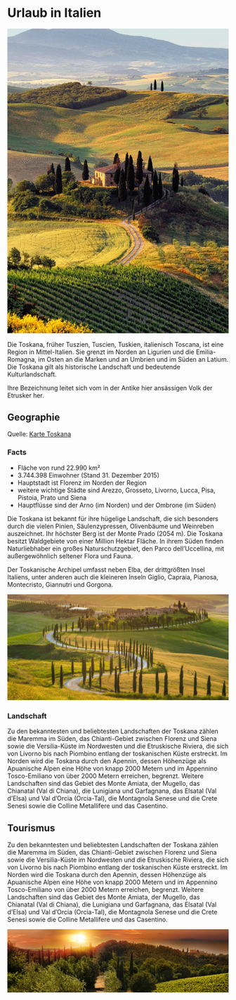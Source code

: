 # Urlaub in Italien

![Weinberge](LandToskana.jpg) 

Die Toskana, früher Tuszien, Tuscien, Tuskien, italienisch Toscana, ist eine Region in Mittel-Italien. Sie grenzt im Norden an Ligurien und die Emilia-Romagna, im Osten an die Marken und an Umbrien und im Süden an Latium. Die Toskana gilt als historische Landschaft und bedeutende Kulturlandschaft.

Ihre Bezeichnung leitet sich vom in der Antike hier ansässigen Volk der Etrusker her.

## Geographie


Quelle: [Karte Toskana](https://www.google.at/search?q=toskana&rlz=1C1GGGE_deAT735AT735&espv=2&source=lnms&tbm=isch&sa=X&ved=0ahUKEwjt1dD_mdPSAhWCLsAKHUwLDeUQ_AUIBigB&biw=1288&bih=927#imgdii=ZaIM1D6gVLsCbM:&imgrc=8mjHvKy7nIYE6M:)


### Facts
* Fläche von rund 22.990 km²
* 3.744.398 Einwohner (Stand 31. Dezember 2015)
* Hauptstadt ist Florenz im Norden der Region
* weitere wichtige Städte sind Arezzo, Grosseto, Livorno, Lucca, Pisa, Pistoia, Prato und Siena
* Hauptflüsse sind der Arno (im Norden) und der Ombrone (im Süden)


Die Toskana ist bekannt für ihre hügelige Landschaft, die sich besonders durch die vielen Pinien, Säulenzypressen, Olivenbäume und Weinreben auszeichnet. Ihr höchster Berg ist der Monte Prado (2054 m). Die Toskana besitzt Waldgebiete von einer Million Hektar Fläche. In ihrem Süden finden Naturliebhaber ein großes Naturschutzgebiet, den Parco dell’Uccellina, mit außergewöhnlich seltener Flora und Fauna.

Der Toskanische Archipel umfasst neben Elba, der drittgrößten Insel Italiens, unter anderen auch die kleineren Inseln Giglio, Capraia, Pianosa, Montecristo, Giannutri und Gorgona.

![Landschaft](ToskanaAnfang.jpg)

### Landschaft

Zu den bekanntesten und beliebtesten Landschaften der Toskana zählen die Maremma im Süden, das Chianti-Gebiet zwischen Florenz und Siena sowie die Versilia-Küste im Nordwesten und die Etruskische Riviera, die sich von Livorno bis nach Piombino entlang der toskanischen Küste erstreckt. Im Norden wird die Toskana durch den Apennin, dessen Höhenzüge als Apuanische Alpen eine Höhe von knapp 2000 Metern und im Appennino Tosco-Emiliano von über 2000 Metern erreichen, begrenzt. Weitere Landschaften sind das Gebiet des Monte Amiata, der Mugello, das Chianatal (Val di Chiana), die Lunigiana und Garfagnana, das Elsatal (Val d’Elsa) und Val d’Orcia (Orcia-Tal), die Montagnola Senese und die Crete Senesi sowie die Colline Metallifere und das Casentino.

## Tourismus

Zu den bekanntesten und beliebtesten Landschaften der Toskana zählen die Maremma im Süden, das Chianti-Gebiet zwischen Florenz und Siena sowie die Versilia-Küste im Nordwesten und die Etruskische Riviera, die sich von Livorno bis nach Piombino entlang der toskanischen Küste erstreckt. Im Norden wird die Toskana durch den Apennin, dessen Höhenzüge als Apuanische Alpen eine Höhe von knapp 2000 Metern und im Appennino Tosco-Emiliano von über 2000 Metern erreichen, begrenzt. Weitere Landschaften sind das Gebiet des Monte Amiata, der Mugello, das Chianatal (Val di Chiana), die Lunigiana und Garfagnana, das Elsatal (Val d’Elsa) und Val d’Orcia (Orcia-Tal), die Montagnola Senese und die Crete Senesi sowie die Colline Metallifere und das Casentino.

![Panorama](PanoramaToskana.jpg)

